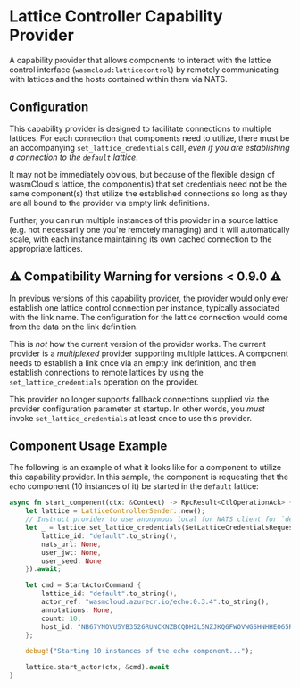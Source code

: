 # Lattice Controller Capability Provider

A capability provider that allows components to interact with the lattice control interface (`wasmcloud:latticecontrol`) by
remotely communicating with lattices and the hosts contained within them via NATS.

## Configuration
This capability provider is designed to facilitate connections to multiple lattices. For each connection that components need to utilize, there must be an accompanying `set_lattice_credentials` call, _even if you are establishing a connection to the `default` lattice_.

It may not be immediately obvious, but because of the flexible design of wasmCloud's lattice, the component(s) that set credentials need not be the same component(s) that utilize the established connections so long as they are all bound to the provider via empty link definitions.

Further, you can run multiple instances of this provider in a source lattice (e.g. not necessarily one you're remotely managing) and it will automatically scale, with each instance maintaining its own cached connection to the appropriate lattices.

## ⚠️ Compatibility Warning for versions < 0.9.0 ⚠️
In previous versions of this capability provider, the provider would only ever establish one lattice control connection per instance, typically associated with the link name. The configuration for the lattice connection would come from the data on the link definition.

This is _not_ how the current version of the provider works. The current provider is a _multiplexed_ provider supporting multiple lattices. A component needs to establish a link once via an empty link definition, and then establish connections to remote lattices by using the `set_lattice_credentials` operation on the provider.

This provider no longer supports fallback connections supplied via the provider configuration parameter at startup. In other words, you _must_ invoke `set_lattice_credentials` at least once to use this provider.


## Component Usage Example

The following is an example of what it looks like for a component to utilize this capability provider. In this sample, the component is requesting that the `echo` component (10 instances of it) be started in the `default` lattice:

```rust
async fn start_component(ctx: &Context) -> RpcResult<CtlOperationAck> {
    let lattice = LatticeControllerSender::new();
    // Instruct provider to use anonymous local for NATS client for `default` lattice
    let _ = lattice.set_lattice_credentials(SetLatticeCredentialsRequest {
        lattice_id: "default".to_string(),
        nats_url: None,
        user_jwt: None,
        user_seed: None
    }).await;

    let cmd = StartActorCommand {
        lattice_id: "default".to_string(),
        actor_ref: "wasmcloud.azurecr.io/echo:0.3.4".to_string(),
        annotations: None,
        count: 10,
        host_id: "NB67YNOVU5YB3526RUNCKNZBCQDH2L5NZJKQ6FWOVWGSHNHHEO65RP4A".to_string(),
    };

    debug!("Starting 10 instances of the echo component...");

    lattice.start_actor(ctx, &cmd).await
}
```
